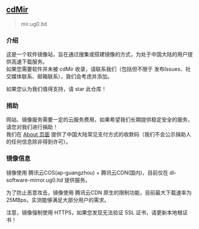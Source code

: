 ## [cdMir](https://mir.ug0.ltd)  
> mir.ug0.ltd

### 介绍
这是一个软件镜像站，旨在通过搜集或搭建镜像的方式，为处于中国大陆的用户提供高速下载服务。  
如果您需要软件并未被 cdMir 收录，请联系我们（包括但不限于 发布Issues、社交媒体联系、邮箱联系），我们会考虑并添加。  

如果您认为我们值得支持，请 star 此仓库！

### 捐助
网站、镜像服务需要一定的云服务费用，如果希望我们长期提供稳定安全的服务，请您对我们进行捐助！  
我们在 [About 页面](https://mir.ug0.ltd/about) 提供了中国大陆常见支付方式的收款码（我们不会公示捐助人的任何信息除非得到许可）。

### 镜像信息
镜像使用 腾讯云COS(ap-guangzhou) + 腾讯云CDN(国内)，目前仅在 dl-software-mirror.ug0.ltd 提供服务。  

为了防止恶意攻击，镜像使用 腾讯云CDN 原生的限制功能，目前最大下载速率为 25MBps，实测能够满足大部分用户的需求。

注意，镜像强制使用 HTTPS，如果您发现无法验证 SSL 证书，请更新本地根证书！  
